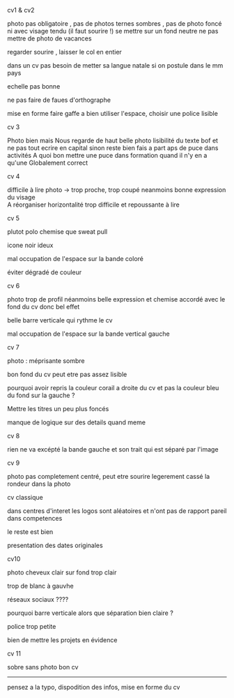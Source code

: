 cv1 & cv2

photo pas obligatoire , pas de photos ternes sombres , pas de photo foncé ni avec visage tendu (il faut sourire !) se mettre sur un fond neutre ne pas mettre de photo de vacances

regarder sourire , laisser le col en entier 


dans un cv pas besoin de metter sa langue natale si on postule dans le mm pays


echelle pas bonne

ne pas faire de faues d'orthographe

mise en forme faire gaffe a bien utiliser l'espace, choisir une police lisible 

cv 3 

Photo bien mais Nous regarde de haut 
belle photo
lisibilité du texte bof et ne pas tout ecrire en capital
sinon reste bien fais 
a part aps de puce dans activités
A quoi bon mettre une puce dans formation quand il n'y en a qu'une
Globalement correct

cv 4

difficile à lire 
photo -> trop proche, trop coupé neanmoins bonne expression du visage  
A réorganiser horizontalité trop difficile et repoussante à lire 

cv 5

plutot polo chemise que sweat pull

icone noir ideux

mal occupation de l'espace sur la bande coloré

éviter dégradé de couleur

cv 6

photo trop de profil néanmoins belle expression et chemise accordé avec le fond du cv donc bel effet

belle barre verticale qui rythme le cv

mal occupation de l'espace sur la bande vertical gauche

cv 7 

photo : méprisante sombre 

bon fond du cv peut etre pas assez lisible 

pourquoi avoir repris la couleur corail a droite du cv et pas la couleur bleu du fond sur la gauche ?

Mettre les titres un peu plus foncés

manque de logique sur des details quand meme 


cv 8

rien ne va excépté la bande gauche et son trait qui est séparé par l'image

cv 9

photo pas completement centré, peut etre sourire legerement 
cassé la rondeur dans la photo

cv classique 

dans centres d'interet les logos sont aléatoires et n'ont pas de rapport pareil dans competences

le reste est bien

presentation des dates originales 

cv10

photo cheveux clair sur fond trop clair

trop de blanc à gauvhe 

réseaux sociaux ????

pourquoi barre verticale alors que séparation bien claire ? 

police trop petite 

bien de mettre les projets en évidence


cv 11 

sobre sans photo bon cv 


-------------

pensez a la typo, dispodition des infos, mise en forme du cv 